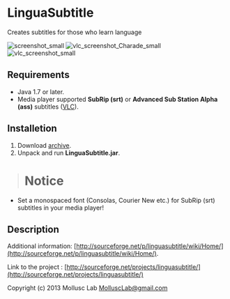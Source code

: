 # LinguaSubtitle
Creates subtitles for those who learn language


![screenshot_small](https://i.postimg.cc/HW2xMgtm/screenshot-processing-tab-small.jpg)
![vlc_screenshot_Charade_small](https://i.postimg.cc/SKFq5TGV/vlc-screenshot-Charade-small.jpg)
![vlc_screenshot_small](https://i.postimg.cc/jdwpb621/vlc-screenshot-small-png.jpg)

## Requirements
* Java 1.7 or later.
* Media player supported **SubRip (srt)** or **Advanced Sub Station Alpha (ass)** subtitles ([VLC](http://sourceforge.net/projects/vlc/)).

## Installetion
1. Download [archive](http://sourceforge.net/projects/linguasubtitle/files/).
2. Unpack and run **LinguaSubtitle.jar**.

># Notice
* Set a monospaced font (Consolas, Courier New etc.) for SubRip (srt) subtitles in your media player!

## Description
Additional information: [http://sourceforge.net/p/linguasubtitle/wiki/Home/](http://sourceforge.net/p/linguasubtitle/wiki/Home/).

Link to the project : [http://sourceforge.net/projects/linguasubtitle/](http://sourceforge.net/projects/linguasubtitle/)

Copyright (c) 2013 Mollusc Lab <MolluscLab@gmail.com>
